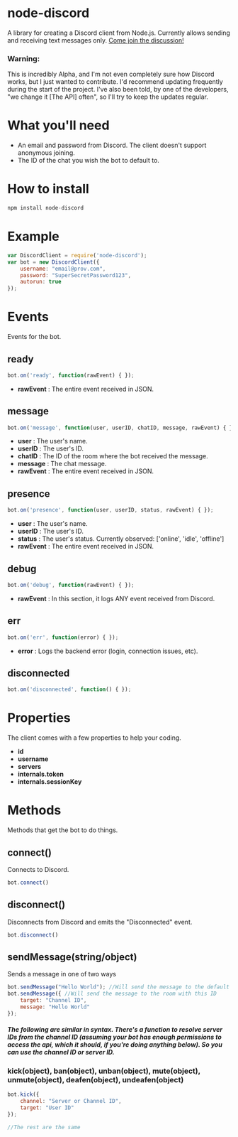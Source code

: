 # node-discord
A library for creating a Discord client from Node.js. Currently allows sending and receiving text messages only. [Come join the discussion!](https://discord.gg/0MvHMfHcTKVVmIGP)

### Warning:
This is incredibly Alpha, and I'm not even completely sure how Discord works, but I just wanted to contribute. I'd recommend updating frequently during the start of the project. I've also been told, by one of the developers, "we change it [The API] often", so I'll try to keep the updates regular.

# What you'll need
* An email and password from Discord. The client doesn't support anonymous joining.
* The ID of the chat you wish the bot to default to.

# How to install

````javascript
npm install node-discord
````

# Example

````javascript
var DiscordClient = require('node-discord');
var bot = new DiscordClient({
    username: "email@prov.com",
    password: "SuperSecretPassword123",
    autorun: true
});
````

# Events
Events for the bot.

## ready
````javascript
bot.on('ready', function(rawEvent) { });
````
* **rawEvent** : The entire event received in JSON.


## message
````javascript
bot.on('message', function(user, userID, chatID, message, rawEvent) { });
````

* **user** : The user's name.
* **userID** : The user's ID.
* **chatID** : The ID of the room where the bot received the message.
* **message** : The chat message.
* **rawEvent** : The entire event received in JSON.

## presence
````javascript
bot.on('presence', function(user, userID, status, rawEvent) { });
````
* **user** : The user's name.
* **userID** : The user's ID.
* **status** : The user's status. Currently observed: ['online', 'idle', 'offline']
* **rawEvent** : The entire event received in JSON.

## debug
````javascript
bot.on('debug', function(rawEvent) { });
````
* **rawEvent** : In this section, it logs ANY event received from Discord.

## err
````javascript
bot.on('err', function(error) { });
````
* **error** : Logs the backend error (login, connection issues, etc).

## disconnected
````javascript
bot.on('disconnected', function() { });
````

# Properties

The client comes with a few properties to help your coding.
* **id**
* **username**
* **servers**
* **internals.token**
* **internals.sessionKey**

# Methods
Methods that get the bot to do things.

## connect()
Connects to Discord.
````javascript
bot.connect()
````

## disconnect()
Disconnects from Discord and emits the "Disconnected" event.
````javascript
bot.disconnect()
````

## sendMessage(string/object)
Sends a message in one of two ways
````javascript
bot.sendMessage("Hello World"); //Will send the message to the default chat defined above.
bot.sendMessage({ //Will send the message to the room with this ID
	target: "Channel ID",
	message: "Hello World"
});
````

##### The following are similar in syntax. There's a function to resolve server IDs from the channel ID (assuming your bot has enough permissions to access the api, which it should, if you're doing anything below). So you can use the channel ID or server ID.

### kick(object), ban(object), unban(object), mute(object), unmute(object), deafen(object), undeafen(object)
````javascript
bot.kick({
    channel: "Server or Channel ID",
    target: "User ID"
});

//The rest are the same
````

